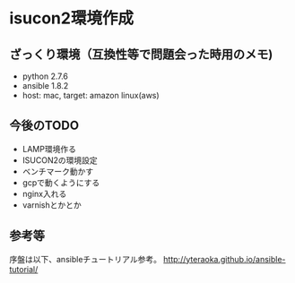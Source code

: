 # isucon2環境作成

## ざっくり環境（互換性等で問題会った時用のメモ)
-  python 2.7.6
-  ansible 1.8.2
-  host: mac, target: amazon linux(aws)


## 今後のTODO

-  LAMP環境作る
-  ISUCON2の環境設定
-  ベンチマーク動かす
-  gcpで動くようにする
-  nginx入れる
-  varnishとかとか


## 参考等

序盤は以下、ansibleチュートリアル参考。
http://yteraoka.github.io/ansible-tutorial/

